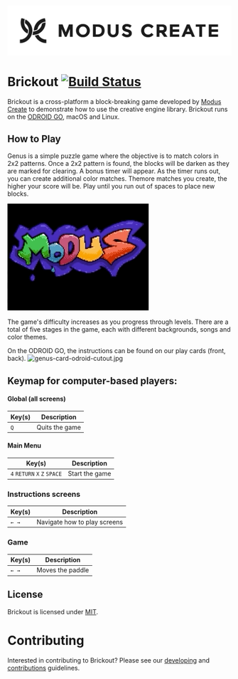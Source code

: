 [![Modus Create](./readme-images/modus.logo.svg)](https://moduscreate.com)

# Brickout [![Build Status](https://ci.moduscreate.com/buildStatus/icon?job=ModusCreateOrg/genus/master&build=1)](https://ci.moduscreate.com/job/ModusCreateOrg/job/genus/job/master/1/)

Brickout is a cross-platform a block-breaking game developed by [Modus Create](https://moduscreate.com) to demonstrate how to use the creative engine library. Brickout runs on the [ODROID GO](https://www.hardkernel.com/shop/odroid-go/), macOS and Linux.

## How to Play
Genus is a simple puzzle game where the objective is to match colors in 2x2 patterns. Once a 2x2 pattern is found, the blocks will be darken as they are marked for clearing. A bonus timer will appear. As the timer runs out, you can create additional color matches. Themore matches you create, the higher your score will be.  Play until you run out of spaces to place new blocks.  

![brickout-gameplay.gif](./readme-images/brickout-gameplay.gif)

The game's difficulty increases as you progress through levels. There are a total of five stages in the game, each with different backgrounds, songs and color themes.

On the ODROID GO, the instructions can be found on our play cards (front, back).
![genus-card-odroid-cutout.jpg](./readme-images/genus-card-odroid-cutout.jpg)


## Keymap for computer-based players:

#### Global (all screens)
| Key(s) | Description |
| --- | --- |
| `Q` | Quits the game |


#### Main Menu
| Key(s) | Description |
| --- | --- |
| `4` `RETURN` `X` `Z` `SPACE` | Start the game |


### Instructions screens
| Key(s) | Description |
| --- | --- |
| `← →` | Navigate how to play screens |

### Game
| Key(s) | Description |
| --- | --- |
|`← →` | Moves the paddle |

## License
Brickout is licensed under [MIT](https://opensource.org/licenses/MIT).

# Contributing
Interested in contributing to Brickout? Please see our [developing](./DEVELOPING.md) and [contributions](./CONTRIBUTIONS.MD) guidelines. 
